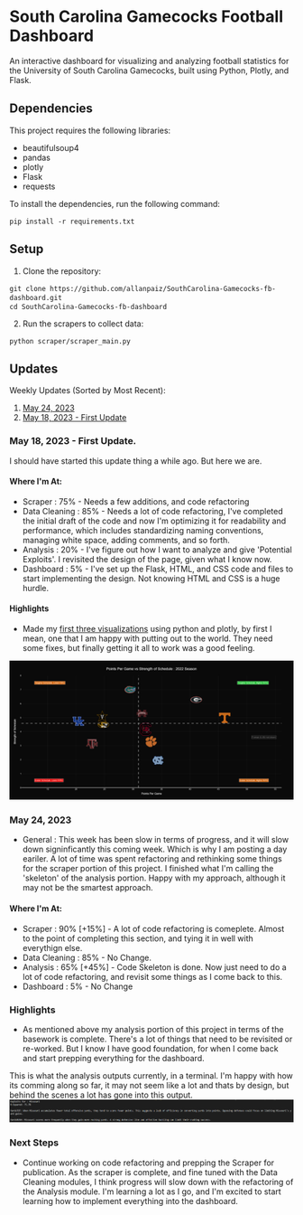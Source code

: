 # South Carolina Gamecocks Football Dashboard

An interactive dashboard for visualizing and analyzing football statistics for the University of South Carolina Gamecocks, built using Python, Plotly, and Flask.

## Dependencies

This project requires the following libraries:

- beautifulsoup4
- pandas
- plotly
- Flask
- requests

To install the dependencies, run the following command:

```
pip install -r requirements.txt
```


## Setup

1. Clone the repository:

```
git clone https://github.com/allanpaiz/SouthCarolina-Gamecocks-fb-dashboard.git
cd SouthCarolina-Gamecocks-fb-dashboard
```

2. Run the scrapers to collect data:

```
python scraper/scraper_main.py
```

## Updates
Weekly Updates (Sorted by Most Recent):
1. [May 24, 2023](https://github.com/allanpaiz/SouthCarolina-Gamecocks-fb-dashboard#may-24-2023)
2. [May 18, 2023 - First Update](https://github.com/allanpaiz/SouthCarolina-Gamecocks-fb-dashboard#may-18-2023---first-update)


### May 18, 2023 - First Update.
I should have started this update thing a while ago. But here we are. 

#### Where I'm At:
- Scraper : 75% - Needs a few additions, and code refactoring  
- Data Cleaning : 85% - Needs a lot of code refactoring, I've completed the initial draft of the code and now I'm optimizing it for readability and performance, which includes standardizing naming conventions, managing white space, adding comments, and so forth.
- Analysis : 20% - I've figure out how I want to analyze and give 'Potential Exploits'. I revisited the design of the page, given what I know now. 
- Dashboard : 5% - I've set up the Flask, HTML, and CSS code and files to start implementing the design. Not knowing HTML and CSS is a huge hurdle. 

#### Highlights
- Made my [first three visualizations](https://github.com/allanpaiz/SouthCarolina-Gamecocks-fb-dashboard/tree/main/vis/FirstDraft) using python and plotly, by first I mean, one that I am happy with putting out to the world. They need some fixes, but finally getting it all to work was a good feeling.

![ppg_sos](https://github.com/allanpaiz/SouthCarolina-Gamecocks-fb-dashboard/blob/main/vis/FirstDraft/ppg_sos.png)

### May 24, 2023
- General : This week has been slow in terms of progress, and it will slow down signinficantly this coming week. Which is why I am posting a day eariler. A lot of time was spent refactoring and rethinking some things for the scraper portion of this project. I finished what I'm calling the 'skeleton' of the analysis portion. Happy with my approach, although it may not be the smartest approach. 

#### Where I'm At:
- Scraper : 90% [+15%] - A lot of code refactoring is comeplete. Almost to the point of completing this section, and tying it in well with everythign else.  
- Data Cleaning : 85% - No Change.
- Analysis : 65% [+45%] - Code Skeleton is done. Now just need to do a lot of code refactoring, and revisit some things as I come back to this.
- Dashboard : 5% - No Change

### Highlights
- As mentioned above my analysis portion of this project in terms of the basework is complete. There's a lot of things that need to be revisited or re-worked. But I know I have good foundation, for when I come back and start prepping everything for the dashboard. 

This is what the analysis outputs currently, in a terminal. I'm happy with how its comming along so far, it may not seem like a lot and thats by design, but behind the scenes a lot has gone into this output. 
![analysis_draft](https://github.com/allanpaiz/SouthCarolina-Gamecocks-fb-dashboard/blob/main/vis/FirstDraft/analysis_draft.png)

### Next Steps
- Continue working on code refactoring and prepping the Scraper for publication. As the scraper is complete, and fine tuned with the Data Cleaning modules, I think progress will slow down with the refactoring of the Analysis module. I'm learning a lot as I go, and I'm excited to start learning how to implement everything into the dashboard. 
